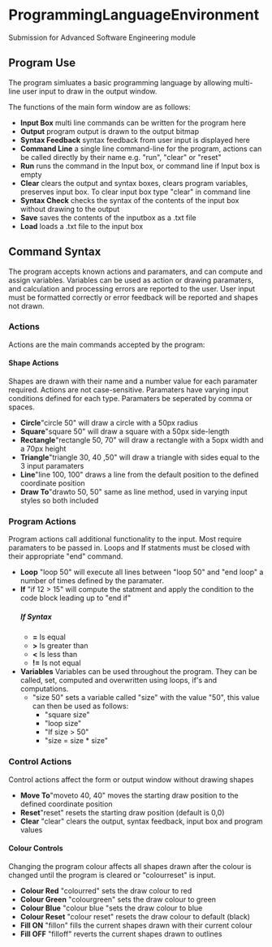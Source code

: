 # ProgrammingLanguageEnvironment
Submission for Advanced Software Engineering module

## Program Use
The program simluates a basic programming language by allowing multi-line user input to draw in the output window.

The functions of the main form window are as follows:
- **Input Box**
multi line commands can be written for the program here
- **Output**
program output is drawn to the output bitmap
- **Syntax Feedback**
syntax feedback from user input is displayed here
- **Command Line**
a single line command-line for the program, actions can be called directly by their name e.g. "run", "clear" or "reset"
- **Run**
runs the command in the Input box, or command line if Input box is empty
- **Clear**
clears the output and syntax boxes, clears program variables, preserves input box. To clear input box type "clear" in command line
- **Syntax Check**
checks the syntax of the contents of the input box without drawing to the output
- **Save**
saves the contents of the inputbox as a .txt file
- **Load**
loads a .txt file to the input box

## Command Syntax
The program accepts known actions and paramaters, and can compute and assign variables.
Variables can be used as action or drawing paramaters, and calculation and processing errors are reported to the user.
User input must be formatted correctly or error feedback will be reported and shapes not drawn.
### Actions
Actions are the main commands accepted by the program:
#### Shape Actions
Shapes are drawn with their name and a number value for each paramater required.
Actions are not case-sensitive. Paramaters have varying input conditions defined for each type.
Paramaters be seperated by comma or spaces.
- **Circle**"circle 50" will draw a circle with a 50px radius
- **Square**"square 50" will draw a square with a 50px side-length
- **Rectangle**"rectangle 50, 70" will draw a rectangle with a 5opx width and a 70px height
- **Triangle**"triangle 30, 40 ,50" will draw a triangle with sides equal to the 3 input paramaters
- **Line**"line 100, 100" draws a line from the default position to the defined coordinate position
- **Draw To**"drawto 50, 50" same as line method, used in varying input styles so both included
### Program Actions
Program actions call additional functionality to the input. Most require paramaters to be passed in. Loops and If statments must be closed with their appropriate "end" command.

- **Loop** "loop 50" will execute all lines between "loop 50" and "end loop" a number of times defined by the paramater.
- **If** "if 12 > 15" will compute the statment and apply the condition to the code block leading up to "end if"
   ##### If Syntax
   - **=** Is equal 
   - **>** Is greater than
   - **<** Is less than
   - **!=** Is not equal 
- **Variables** Variables can be used throughout the program. They can be called, set, computed and overwritten using loops, if's and computations.
    - "size 50" sets a variable called "size" with the value "50", this value can then be used as follows:
      - "square size"
      - "loop size"
      - "If size > 50"
      - "size = size * size"
### Control Actions
Control actions affect the form or output window without drawing shapes 
- **Move To**"moveto 40, 40" moves the starting draw position to the defined coordinate position
- **Reset**"reset" resets the starting draw position (default is 0,0)
- **Clear** "clear" clears the output, syntax feedback, input box and program values
#### Colour Controls
Changing the program colour affects all shapes drawn after the colour is changed until the program is cleared or "colourreset" is input.
- **Colour Red** "colourred" sets the draw colour to red
- **Colour Green** "colourgreen" sets the draw colour to green
- **Colour Blue** "colour blue "sets the draw colour to blue
- **Colour Reset** "colour reset" resets the draw colour to default (black)
- **Fill ON** "fillon" fills the current shapes drawn with their current colour 
- **Fill OFF** "filloff" reverts the current shapes drawn to outlines


